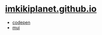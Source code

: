 # [imkikiplanet.github.io](https://imkikiplanet.github.io/)


* [codepen](https://codepen.io/)
* [mui](https://mui.com/material-ui/react-floating-action-button/)